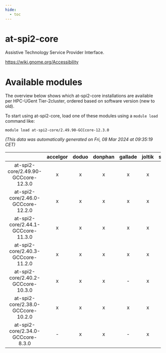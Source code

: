 ```yaml
---
hide:
  - toc
---
```


at-spi2-core
============


Assistive Technology Service Provider Interface.

https://wiki.gnome.org/Accessibility
# Available modules


The overview below shows which at-spi2-core installations are available per HPC-UGent Tier-2cluster, ordered based on software version (new to old).

To start using at-spi2-core, load one of these modules using a `module load` command like:

```shell
module load at-spi2-core/2.49.90-GCCcore-12.3.0
```

*(This data was automatically generated on Fri, 08 Mar 2024 at 09:35:19 CET)*  

| |accelgor|doduo|donphan|gallade|joltik|skitty|
| :---: | :---: | :---: | :---: | :---: | :---: | :---: |
|at-spi2-core/2.49.90-GCCcore-12.3.0|x|x|x|x|x|x|
|at-spi2-core/2.46.0-GCCcore-12.2.0|x|x|x|x|x|x|
|at-spi2-core/2.44.1-GCCcore-11.3.0|x|x|x|x|x|x|
|at-spi2-core/2.40.3-GCCcore-11.2.0|x|x|x|x|x|x|
|at-spi2-core/2.40.2-GCCcore-10.3.0|x|x|x|-|x|x|
|at-spi2-core/2.38.0-GCCcore-10.2.0|x|x|x|x|x|x|
|at-spi2-core/2.34.0-GCCcore-8.3.0|-|x|x|-|x|x|
